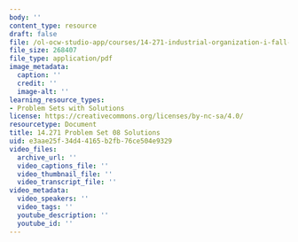 ```yaml
---
body: ''
content_type: resource
draft: false
file: /ol-ocw-studio-app/courses/14-271-industrial-organization-i-fall-2022/mit14_271_f22_pset8_solutions.pdf
file_size: 268407
file_type: application/pdf
image_metadata:
  caption: ''
  credit: ''
  image-alt: ''
learning_resource_types:
- Problem Sets with Solutions
license: https://creativecommons.org/licenses/by-nc-sa/4.0/
resourcetype: Document
title: 14.271 Problem Set 08 Solutions
uid: e3aae25f-34d4-4165-b2fb-76ce504e9329
video_files:
  archive_url: ''
  video_captions_file: ''
  video_thumbnail_file: ''
  video_transcript_file: ''
video_metadata:
  video_speakers: ''
  video_tags: ''
  youtube_description: ''
  youtube_id: ''
---
```

